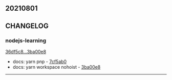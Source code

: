 ## 20210801

## CHANGELOG

### nodejs-learning

[36df5c8...3ba00e8](https://github.com/zhbhun/nodejs-learning/compare/36df5c8...3ba00e8)

* docs: yarn pnp - [7cf5ab0](https://github.com/zhbhun/nodejs-learning/commit/7cf5ab0e79d4c5311d68da47564dac10dd624275)
* docs: yarn workspace nohoist - [3ba00e8](https://github.com/zhbhun/nodejs-learning/commit/3ba00e809a517366520dea6f53b0e643966e8060)

---

